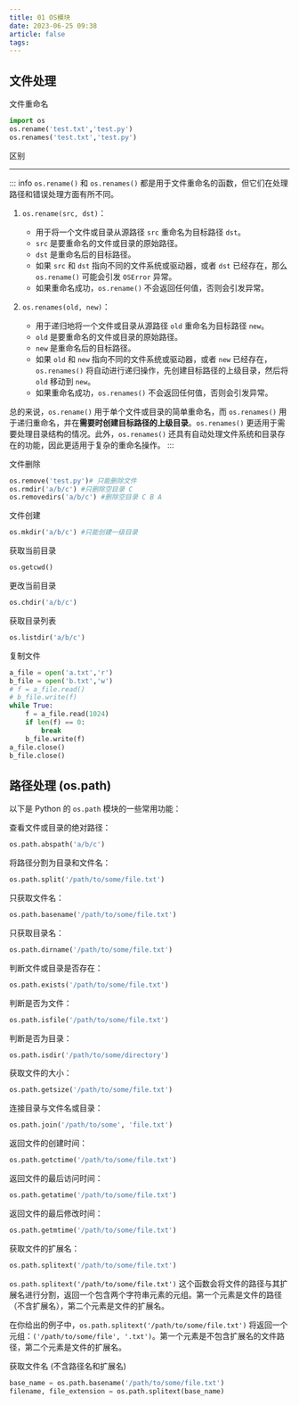 ```yaml
---
title: 01 OS模块
date: 2023-06-25 09:38
article: false
tags:
---
```


## 文件处理

文件重命名

```python
import os
os.rename('test.txt','test.py')
os.renames('test.txt','test.py')

```

区别

---

::: info
`os.rename()` 和 `os.renames()` 都是用于文件重命名的函数，但它们在处理路径和错误处理方面有所不同。

1. `os.rename(src, dst)`：
   - 用于将一个文件或目录从源路径 `src` 重命名为目标路径 `dst`。
   - `src` 是要重命名的文件或目录的原始路径。
   - `dst` 是重命名后的目标路径。
   - 如果 `src` 和 `dst` 指向不同的文件系统或驱动器，或者 `dst` 已经存在，那么 `os.rename()` 可能会引发 `OSError` 异常。
   - 如果重命名成功，`os.rename()` 不会返回任何值，否则会引发异常。

2. `os.renames(old, new)`：
   - 用于递归地将一个文件或目录从源路径 `old` 重命名为目标路径 `new`。
   - `old` 是要重命名的文件或目录的原始路径。
   - `new` 是重命名后的目标路径。
   - 如果 `old` 和 `new` 指向不同的文件系统或驱动器，或者 `new` 已经存在，`os.renames()` 将自动进行递归操作，先创建目标路径的上级目录，然后将 `old` 移动到 `new`。
   - 如果重命名成功，`os.renames()` 不会返回任何值，否则会引发异常。

总的来说，`os.rename()` 用于单个文件或目录的简单重命名，而 `os.renames()` 用于递归重命名，并在**需要时创建目标路径的上级目录**。`os.renames()` 更适用于需要处理目录结构的情况。此外，`os.renames()` 还具有自动处理文件系统和目录存在的功能，因此更适用于复杂的重命名操作。
:::

文件删除

```python
os.remove('test.py')# 只能删除文件
os.rmdir('a/b/c') #只删除空目录 C
os.removedirs('a/b/c') #删除空目录 C B A
```

文件创建

```python
os.mkdir('a/b/c') #只能创建一级目录
```

获取当前目录

```python
os.getcwd()
```

更改当前目录

```python
os.chdir('a/b/c')
```

获取目录列表

```python
os.listdir('a/b/c')
```

复制文件

```python
a_file = open('a.txt','r')
b_file = open('b.txt','w')
# f = a_file.read()
# b_file.write(f)
while True:
    f = a_file.read(1024)
    if len(f) == 0:
        break
    b_file.write(f)
a_file.close()
b_file.close()
```

## 路径处理 (os.path)

以下是 Python 的 `os.path` 模块的一些常用功能：

查看文件或目录的绝对路径：

```python
os.path.abspath('a/b/c')
```

将路径分割为目录和文件名：

```python
os.path.split('/path/to/some/file.txt')
```

只获取文件名：

```python
os.path.basename('/path/to/some/file.txt')
```

只获取目录名：

```python
os.path.dirname('/path/to/some/file.txt')
```

判断文件或目录是否存在：

```python
os.path.exists('/path/to/some/file.txt')
```

判断是否为文件：

```python
os.path.isfile('/path/to/some/file.txt')
```

判断是否为目录：

```python
os.path.isdir('/path/to/some/directory')
```

获取文件的大小：

```python
os.path.getsize('/path/to/some/file.txt')
```

连接目录与文件名或目录：

```python
os.path.join('/path/to/some', 'file.txt')
```

返回文件的创建时间：

```python
os.path.getctime('/path/to/some/file.txt')
```

返回文件的最后访问时间：

```python
os.path.getatime('/path/to/some/file.txt')
```

返回文件的最后修改时间：

```python
os.path.getmtime('/path/to/some/file.txt')
```

获取文件的扩展名：

```python
os.path.splitext('/path/to/some/file.txt') 
```

`os.path.splitext('/path/to/some/file.txt')` 这个函数会将文件的路径与其扩展名进行分割，返回一个包含两个字符串元素的元组。第一个元素是文件的路径（不含扩展名），第二个元素是文件的扩展名。

在你给出的例子中，`os.path.splitext('/path/to/some/file.txt')` 将返回一个元组：`('/path/to/some/file', '.txt')`。第一个元素是不包含扩展名的文件路径，第二个元素是文件的扩展名。

获取文件名 (不含路径名和扩展名)

```python
base_name = os.path.basename('/path/to/some/file.txt')
filename, file_extension = os.path.splitext(base_name)
```

